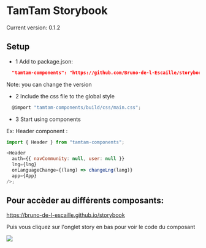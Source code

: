 # TamTam Storybook

Current version: 0.1.2

## Setup

- 1 Add to package.json:

```json
  "tamtam-components": "https://github.com/Bruno-de-l-Escaille/storybook.git#v0.1.0"
```

Note: you can change the version

- 2 Include the css file to the global style

```js
  @import "tamtam-components/build/css/main.css";
```

- 3 Start using components

Ex: Header component :

```js
import { Header } from "tamtam-components";

<Header
  auth={{ navCommunity: null, user: null }}
  lng={lng}
  onLanguageChange={(lang) => changeLng(lang)}
  app={App}
/>;
```

## Pour accèder au différents composants:

https://bruno-de-l-escaille.github.io/storybook

Puis vous cliquez sur l'onglet story en bas pour voir le code du composant

![](https://tamtam.s3.eu-west-1.amazonaws.com/cdn/img/wiki/storybook.png)
